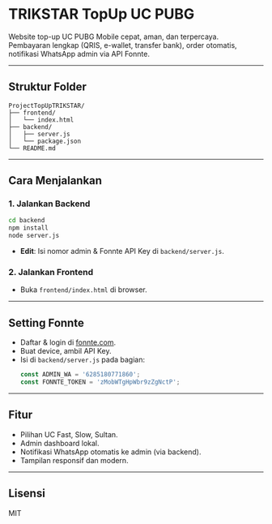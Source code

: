 # TRIKSTAR TopUp UC PUBG

Website top-up UC PUBG Mobile cepat, aman, dan terpercaya.  
Pembayaran lengkap (QRIS, e-wallet, transfer bank), order otomatis, notifikasi WhatsApp admin via API Fonnte.

---

## Struktur Folder

```
ProjectTopUpTRIKSTAR/
├── frontend/
│   └── index.html
├── backend/
│   ├── server.js
│   └── package.json
└── README.md
```

---

## Cara Menjalankan

### 1. Jalankan Backend
```bash
cd backend
npm install
node server.js
```
- **Edit**: Isi nomor admin & Fonnte API Key di `backend/server.js`.

### 2. Jalankan Frontend
- Buka `frontend/index.html` di browser.

---

## Setting Fonnte
- Daftar & login di [fonnte.com](https://fonnte.com).
- Buat device, ambil API Key.
- Isi di `backend/server.js` pada bagian:
  ```js
  const ADMIN_WA = '6285180771860';
  const FONNTE_TOKEN = 'zMobWTgHpWbr9zZgNctP';
  ```

---

## Fitur
- Pilihan UC Fast, Slow, Sultan.
- Admin dashboard lokal.
- Notifikasi WhatsApp otomatis ke admin (via backend).
- Tampilan responsif dan modern.

---

## Lisensi
MIT